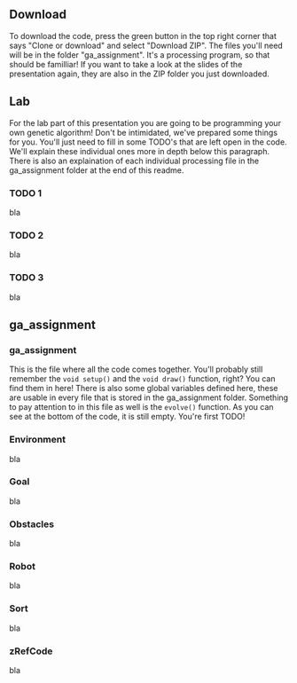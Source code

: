 ## Download
To download the code, press the green button in the top right corner that says "Clone or download" and select "Download ZIP". The files you'll need will be in the folder "ga_assignment". It's a processing program, so that should be familliar! If you want to take a look at the slides of the presentation again, they are also in the ZIP folder you just downloaded.

## Lab
For the lab part of this presentation you are going to be programming your own genetic algorithm! Don't be intimidated, we've prepared some things for you. You'll just need to fill in some TODO's that are left open in the code. We'll explain these individual ones more in depth below this paragraph. There is also an explaination of each individual processing file in the ga_assignment folder at the end of this readme.

### TODO 1
bla

### TODO 2
bla

### TODO 3
bla

## ga_assignment

### ga_assignment
This is the file where all the code comes together. You'll probably still remember the `void setup()` and the `void draw()` function, right? You can find them in here! There is also some global variables defined here, these are usable in every file that is stored in the ga_assignment folder. Something to pay attention to in this file as well is the `evolve()` function. As you can see at the bottom of the code, it is still empty. You're first TODO!

### Environment
bla

### Goal
bla

### Obstacles
bla

### Robot
bla

### Sort
bla

### zRefCode
bla
